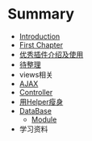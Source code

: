 # Summary

* [Introduction](README.md)
* [First Chapter](chapter1.md)
* [优秀插件介绍及使用](Helper相关.md)
* [待整理](传参数.md)
* views相关
* [AJAX](ajax.md)
* [Controller](controller.md)
* [用Helper瘦身](合理使用Helper.md)
* [DataBase](数据库导出ER模型.md)
   * [Module](module.md)
* 学习资料

